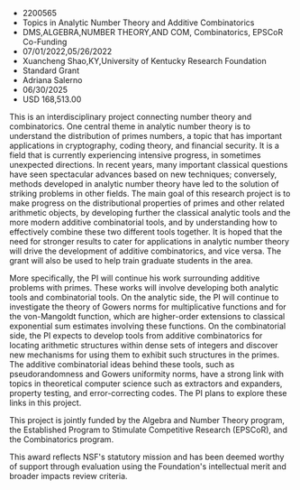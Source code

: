 
* 2200565
* Topics in Analytic Number Theory and Additive Combinatorics
* DMS,ALGEBRA,NUMBER THEORY,AND COM, Combinatorics, EPSCoR Co-Funding
* 07/01/2022,05/26/2022
* Xuancheng Shao,KY,University of Kentucky Research Foundation
* Standard Grant
* Adriana Salerno
* 06/30/2025
* USD 168,513.00

This is an interdisciplinary project connecting number theory and combinatorics.
One central theme in analytic number theory is to understand the distribution of
primes numbers, a topic that has important applications in cryptography, coding
theory, and financial security. It is a field that is currently experiencing
intensive progress, in sometimes unexpected directions. In recent years, many
important classical questions have seen spectacular advances based on new
techniques; conversely, methods developed in analytic number theory have led to
the solution of striking problems in other fields. The main goal of this
research project is to make progress on the distributional properties of primes
and other related arithmetic objects, by developing further the classical
analytic tools and the more modern additive combinatorial tools, and by
understanding how to effectively combine these two different tools together. It
is hoped that the need for stronger results to cater for applications in
analytic number theory will drive the development of additive combinatorics, and
vice versa. The grant will also be used to help train graduate students in the
area.

More specifically, the PI will continue his work surrounding additive problems
with primes. These works will involve developing both analytic tools and
combinatorial tools. On the analytic side, the PI will continue to investigate
the theory of Gowers norms for multiplicative functions and for the von-Mangoldt
function, which are higher-order extensions to classical exponential sum
estimates involving these functions. On the combinatorial side, the PI expects
to develop tools from additive combinatorics for locating arithmetic structures
within dense sets of integers and discover new mechanisms for using them to
exhibit such structures in the primes. The additive combinatorial ideas behind
these tools, such as pseudorandomness and Gowers uniformity norms, have a strong
link with topics in theoretical computer science such as extractors and
expanders, property testing, and error-correcting codes. The PI plans to explore
these links in this project.

This project is jointly funded by the Algebra and Number Theory program, the
Established Program to Stimulate Competitive Research (EPSCoR), and the
Combinatorics program.

This award reflects NSF's statutory mission and has been deemed worthy of
support through evaluation using the Foundation's intellectual merit and broader
impacts review criteria.
